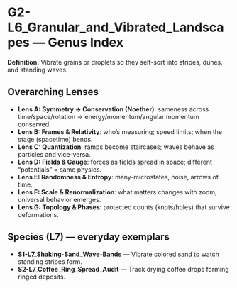 # G2-L6_Granular_and_Vibrated_Landscapes — Genus Index
**Definition:** Vibrate grains or droplets so they self-sort into stripes, dunes, and standing waves.
## Overarching Lenses

- **Lens A: Symmetry -> Conservation (Noether)**: sameness across time/space/rotation → energy/momentum/angular momentum conserved.
- **Lens B: Frames & Relativity**: who’s measuring; speed limits; when the stage (spacetime) bends.
- **Lens C: Quantization**: ramps become staircases; waves behave as particles and vice-versa.
- **Lens D: Fields & Gauge**: forces as fields spread in space; different “potentials” = same physics.
- **Lens E: Randomness & Entropy**: many-microstates, noise, arrows of time.
- **Lens F: Scale & Renormalization**: what matters changes with zoom; universal behavior emerges.
- **Lens G: Topology & Phases**: protected counts (knots/holes) that survive deformations.

## Species (L7) — everyday exemplars
- **S1-L7_Shaking-Sand_Wave-Bands** — Vibrate colored sand to watch standing stripes form.
- **S2-L7_Coffee_Ring_Spread_Audit** — Track drying coffee drops forming ringed deposits.

